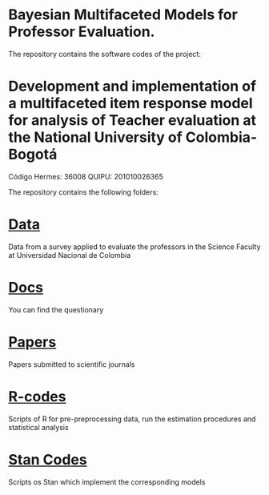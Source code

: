 # Bayesian Multifaceted Models for Professor Evaluation.

The repository contains the software codes of the project: 

# Development and implementation of a multifaceted item response model for analysis of Teacher evaluation at the National University of Colombia-Bogotá
Código Hermes:	36008
QUIPU: 201010026365

The repository contains the following folders:

# [Data](https://github.com/AprendizajeProfundo/ModelosBayesianosEvaluacionDocente/tree/master/Data)
Data from a survey applied to evaluate the professors in the Science Faculty at Universidad Nacional de Colombia

# [Docs ](https://github.com/AprendizajeProfundo/ModelosBayesianosEvaluacionDocente/tree/master/Docs)
You can find the questionary

#  [Papers](https://github.com/AprendizajeProfundo/ModelosBayesianosEvaluacionDocente/tree/master/papers)
Papers submitted to scientific journals

# [R-codes](https://github.com/AprendizajeProfundo/ModelosBayesianosEvaluacionDocente/tree/master/R-Codes)
Scripts of R for pre-preprocessing data, run the estimation procedures and statistical analysis

# [Stan Codes](https://github.com/AprendizajeProfundo/ModelosBayesianosEvaluacionDocente/tree/master/Stan-codes)
Scripts os Stan which implement the corresponding models
 
